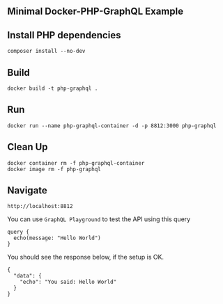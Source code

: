 ## Minimal Docker-PHP-GraphQL Example

## Install PHP dependencies
    composer install --no-dev

## Build
    docker build -t php-graphql .

## Run
    docker run --name php-graphql-container -d -p 8812:3000 php-graphql
    
## Clean Up
    docker container rm -f php-graphql-container
    docker image rm -f php-graphql

## Navigate
    http://localhost:8812

You can use `GraphQL Playground` to test the API using this query

    query {
      echo(message: "Hello World")
    }

You should see the response below, if the setup is OK.

    {
      "data": {
        "echo": "You said: Hello World"
      }
    }

     
